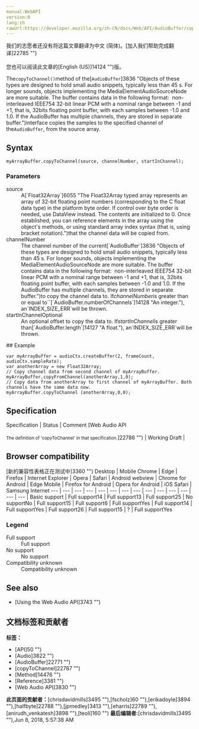 ```yaml
---
manual:WebAPI
version:0
lang:zh
rawUrl:https://developer.mozilla.org/zh-CN/docs/Web/API/AudioBuffer/copyToChannel
---
```




<bdi>我们的志愿者还没有将这篇文章翻译为<bdi>中文 (简体)</bdi>。[加入我们帮助完成翻译]22785 "")<br></br>您也可以阅读此文章的[English (US)]14124 "")版。</bdi>






The`copyToChannel()`method of the[`AudioBuffer`]3836 "Objects of these types are designed to hold small audio snippets, typically less than 45 s. For longer sounds, objects implementing the MediaElementAudioSourceNode are more suitable. The buffer contains data in the following format:  non-interleaved IEEE754 32-bit linear PCM with a nominal range between -1 and +1, that is, 32bits floating point buffer, with each samples between -1.0 and 1.0. If the AudioBuffer has multiple channels, they are stored in separate buffer.")interface copies the samples to the specified channel of the`AudioBuffer`, from the source array.



## Syntax<a name="Syntax"></a>

```
myArrayBuffer.copyToChannel(source, channelNumber, startInChannel);
```

### Parameters<a name="Parameters"></a>
<dl><dt id=''>source</dt><dd>A[`Float32Array`]6055 "The Float32Array typed array represents an array of 32-bit floating point numbers (corresponding to the C float data type) in the platform byte order. If control over byte order is needed, use DataView instead. The contents are initialized to 0. Once established, you can reference elements in the array using the object's methods, or using standard array index syntax (that is, using bracket notation).")that the channel data will be copied from.</dd><dt id=''>channelNumber</dt><dd>The channel number of the current[`AudioBuffer`]3836 "Objects of these types are designed to hold small audio snippets, typically less than 45 s. For longer sounds, objects implementing the MediaElementAudioSourceNode are more suitable. The buffer contains data in the following format:  non-interleaved IEEE754 32-bit linear PCM with a nominal range between -1 and +1, that is, 32bits floating point buffer, with each samples between -1.0 and 1.0. If the AudioBuffer has multiple channels, they are stored in separate buffer.")to copy the channel data to. If<em>channelNumber</em>is greater than or equal to``[`AudioBuffer.numberOfChannels`]14128 "An integer."), an`INDEX_SIZE_ERR`will be thrown.</dd><dt id=''>startInChannelOptional</dt><dd>An optional offset to copy the data to. If<em>startInChannel</em>is greater than[`AudioBuffer.length`]14127 "A float."), an`INDEX_SIZE_ERR`will be thrown.</dd></dl>
## Example<a name="Example"></a>

```
var myArrayBuffer = audioCtx.createBuffer(2, frameCount, audioCtx.sampleRate);  
var anotherArray = new Float32Array;
// Copy channel data from second channel of myArrayBuffer.
myArrayBuffer.copyFromChannel(anotherArray,1,0);
// Copy data from anotherArray to first channel of myArrayBuffer. Both channels have the same data now.
myArrayBuffer.copyToChannel (anotherArray,0,0);
```

## Specification<a name="Specification"></a>
Specification | Status | Comment 
[Web Audio API<br></br><small>The definition of &#39;copyToChannel&#39; in that specification.</small>]22786 "") | Working Draft |  


## Browser compatibility<a name="Browser_compatibility"></a>
[新的兼容性表格正在测试中<i></i>]3360 "")
<abbr>Desktop<i></i></abbr> | <abbr>Mobile<i></i></abbr> 
<abbr>Chrome<i></i></abbr> | <abbr>Edge<i></i></abbr> | <abbr>Firefox<i></i></abbr> | <abbr>Internet Explorer<i></i></abbr> | <abbr>Opera<i></i></abbr> | <abbr>Safari<i></i></abbr> | <abbr>Android webview<i></i></abbr> | <abbr>Chrome for Android<i></i></abbr> | <abbr>Edge Mobile<i></i></abbr> | <abbr>Firefox for Android<i></i></abbr> | <abbr>Opera for Android<i></i></abbr> | <abbr>iOS Safari<i></i></abbr> | <abbr>Samsung Internet<i></i></abbr> 
 ---  |  ---  |  ---  |  ---  |  ---  |  ---  |  ---  |  ---  |  ---  |  ---  |  ---  |  ---  |  ---  |  ---  | 
Basic support | <abbr>Full support</abbr>14 | <abbr>Full support</abbr>13 | <abbr>Full support</abbr>25 | <abbr>No support</abbr>No | <abbr>Full support</abbr>15 | <abbr>Full support</abbr>6 | <abbr>Full support</abbr>Yes | <abbr>Full support</abbr>14 | <abbr>Full support</abbr>Yes | <abbr>Full support</abbr>26 | <abbr>Full support</abbr>15 | <abbr>?</abbr> | <abbr>Full support</abbr>Yes 


### Legend<a name="Legend"></a>
<dl><dt id=''><abbr>Full support</abbr></dt><dd>Full support</dd><dt id=''><abbr>No support</abbr></dt><dd>No support</dd><dt id=''><abbr>Compatibility unknown</abbr></dt><dd>Compatibility unknown</dd></dl>


## See also<a name="See_also"></a>

* [Using the Web Audio API]3743 "")



## 文档标签和贡献者
**标签：**
* [API]50 "")
* [Audio]3822 "")
* [AudioBuffer]22771 "")
* [copyToChannel]22787 "")
* [Method]14476 "")
* [Reference]3381 "")
* [Web Audio API]3830 "")

**此页面的贡献者：**[chrisdavidmills]3495 ""),[fscholz]60 ""),[erikadoyle]3894 ""),[halfbyte]22788 ""),[jpmedley]3413 ""),[eharris]22789 ""),[anirudh_venkatesh]3898 ""),[teoli]160 "")
**最后编辑者:**[chrisdavidmills]3495 ""),<time>Jun 8, 2018, 5:57:38 AM</time>


